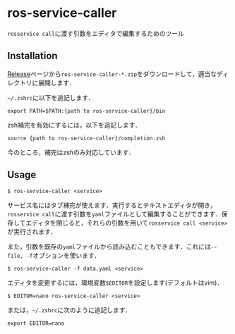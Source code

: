 # ros-service-caller

`rosservice call`に渡す引数をエディタで編集するためのツール

## Installation

[Release](https://github.com/hiroebe/ros-service-caller/releases)ページから`ros-service-caller-*.zip`をダウンロードして，適当なディレクトリに展開します．

`~/.zshrc`に以下を追記します．

```
export PATH=$PATH:{path to ros-service-caller}/bin
```

zsh補完を有効にするには，以下を追記します．

```
source {path to ros-service-caller}/completion.zsh
```

今のところ，補完はzshのみ対応しています．

## Usage

```
$ ros-service-caller <service>
```

サービス名にはタブ補完が使えます．実行するとテキストエディタが開き，`rosservice call`に渡す引数を`yaml`ファイルとして編集することができます．保存してエディタを閉じると，それらの引数を用いて`rosservice call <service>`が実行されます．

また，引数を既存の`yaml`ファイルから読み込むこともできます．これには`--file, -f`オプションを使います．

```
$ ros-service-caller -f data.yaml <service>
```

エディタを変更するには，環境変数`$EDITOR`を設定します(デフォルトはvim)．

```
$ EDITOR=nano ros-service-caller <service>
```

または，`~/.zshrc`に次のように追記します．

```
export EDITOR=nano
```
